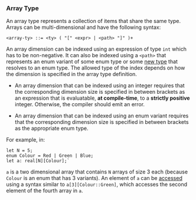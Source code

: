 ### Array Type

An array type represents a collection of items that share the same type. Arrays can be multi-dimensional and have the following syntax:

```bnf
<array-ty> ::= <ty> ( "[" <expr> | <path> "]" )+
```

An array dimension can be indexed using an expression of type `int` which has to be non-negative. It can also be indexed using a `<path>` that represents an enum variant of some enum type or some [new type](../items/new_types.md) that resolves to an enum type. The allowed type of the index depends on how the dimension is specified in the array type definition.

- An array dimension that can be indexed using an integer requires that the corresponding dimension size is specified in between brackets as an expression that is evaluatable, **at compile-time**, to a **strictly positive** integer. Otherwise, the compiler should emit an error.

- An array dimension that can be indexed using an enum variant requires that the corresponding dimension size is specified in between brackets as the appropriate enum type.

For example, in:

```pint
let N = 5;
enum Colour = Red | Green | Blue;
let a: real[N][Colour];`
```

`a` is a two dimensional array that contains `N` arrays of size 3 each (because `Colour` is an enum that has 3 variants). An element of `a` can be [accessed](../expressions/atoms/arrays.md) using a syntax similar to `a[3][Colour::Green]`, which accesses the second element of the fourth array in `a`.
